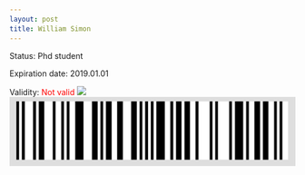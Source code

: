 ```yaml
---
layout: post
title: William Simon
---
```


Status: Phd student

Expiration date: 2019.01.01

Validity: <font color="red"> Not valid</font> 
![](/members/img/William_Simon.png)
![](/members/img/bar.png)

